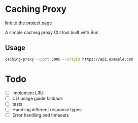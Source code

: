 # Caching Proxy

[link to the project page](https://roadmap.sh/projects/caching-server)

A simple caching proxy CLI tool built with Bun.

## Usage

```bash
caching-proxy --port 3000 --origin https://api.example.com
```

# Todo

- [ ] Implement LRU
- [ ] CLI usage guide fallback
- [ ] tests
- [ ] Handling different response types
- [ ] Error handling and timeouts
